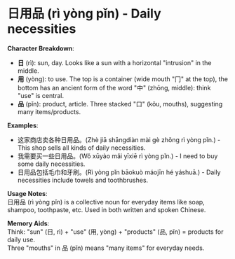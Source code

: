# **日用品 (rì yòng pǐn) - Daily necessities**

**Character Breakdown**:  
- **日** (rì): sun, day. Looks like a sun with a horizontal "intrusion" in the middle.  
- **用** (yòng): to use. The top is a container (wide mouth "冂" at the top), the bottom has an ancient form of the word "中" (zhōng, middle): think "use" is central.  
- **品** (pǐn): product, article. Three stacked "口" (kǒu, mouths), suggesting many items/products.

**Examples**:  
- 这家商店卖各种日用品。(Zhè jiā shāngdiàn mài gè zhǒng rì yòng pǐn.) - This shop sells all kinds of daily necessities.  
- 我需要买一些日用品。(Wǒ xūyào mǎi yīxiē rì yòng pǐn.) - I need to buy some daily necessities.  
- 日用品包括毛巾和牙刷。(Rì yòng pǐn bāokuò máojīn hé yáshuā.) - Daily necessities include towels and toothbrushes.

**Usage Notes**:  
日用品 (rì yòng pǐn) is a collective noun for everyday items like soap, shampoo, toothpaste, etc. Used in both written and spoken Chinese.

**Memory Aids**:  
Think: "sun" (日, rì) + "use" (用, yòng) + "products" (品, pǐn) = products for daily use.  
Three "mouths" in 品 (pǐn) means "many items" for everyday needs.